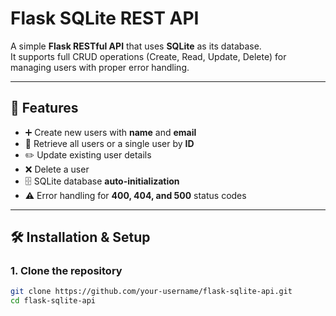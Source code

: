 # Flask SQLite REST API

A simple **Flask RESTful API** that uses **SQLite** as its database.  
It supports full CRUD operations (Create, Read, Update, Delete) for managing users with proper error handling.

---

## 🚀 Features
- ➕ Create new users with **name** and **email**
- 📖 Retrieve all users or a single user by **ID**
- ✏️ Update existing user details
- ❌ Delete a user
- 🗄️ SQLite database **auto-initialization**
- ⚠️ Error handling for **400, 404, and 500** status codes

---

## 🛠️ Installation & Setup

### 1. Clone the repository
```bash
git clone https://github.com/your-username/flask-sqlite-api.git
cd flask-sqlite-api
